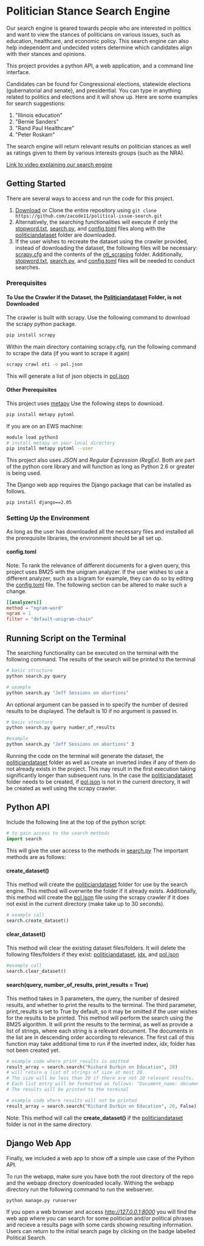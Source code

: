 # Politician Stance Search Engine
Our search engine is geared towards people who are interested in politics and want to view the stances of politicians on various issues, such as education, healthcare, and economic policy. This search engine can also help independent and undecided voters determine which candidates align with their stances and opinions.

This project provides a python API, a web application, and a command line interface.

Candidates can be found for Congressional elections, statewide elections (gubernatorial and senate), and presidential.
You can type in anything related to politics and elections and it will show up. Here are some examples for search suggestions:
1. "Illinois education"
2. "Bernie Sanders"
3. "Rand Paul Healthcare"
4. "Peter Roskam"

The search engine will return relevant results on politician stances as well as ratings given to them by various
interests groups (such as the NRA).

[Link to video explaining our search engine](https://mediaspace.illinois.edu/media/t/1_ibg1bhzy)

## Getting Started
There are several ways to access and run the code for this project.
1. [Download](https://github.com/zacode11/political-issue-search/archive/master.zip) or Clone the entire repository using `git clone https://github.com/zacode11/political-issue-search.git`
2. Alternatively, the searching functionalities will execute if only the [stopword.txt](https://github.com/zacode11/political-issue-search/blob/master/stopwords.txt), [search.py](https://github.com/zacode11/political-issue-search/blob/master/search.py), and [config.toml](https://github.com/zacode11/political-issue-search/blob/master/config.toml) files along with the [politiciandataset](https://github.com/zacode11/political-issue-search/blob/master/politiciandataset) folder are downloaded.
3. If the user wishes to recreate the dataset using the crawler provided, instead of downloading the dataset, the following files will be necessary: [scrapy.cfg](https://github.com/zacode11/political-issue-search/blob/master/scrapy.cfg) and the contents of the [oti_scraping](https://github.com/zacode11/political-issue-search/blob/master/oti_scraping) folder. Additionally, [stopword.txt](https://github.com/zacode11/political-issue-search/blob/master/stopwords.txt), [search.py](https://github.com/zacode11/political-issue-search/blob/master/search.py), and [config.toml](https://github.com/zacode11/political-issue-search/blob/master/config.toml) files will be needed to conduct searches.

### Prerequisites
#### To Use the Crawler if the Dataset, the  [Politiciandataset](https://github.com/zacode11/political-issue-search/blob/master/politiciandataset) Folder, is not Downloaded
The crawler is built with scrapy. Use the following command to download the scrapy python package.
```bash
pip install scrapy
```
Within the main directory containing scrapy.cfg, run the following command to scrape the data (if you want to scrape it again)
```bash
scrapy crawl oti -o pol.json
```
This will generate a list of json objects in [pol.json](https://github.com/zacode11/political-issue-search/blob/master/pol.json)
#### Other Prerequisites
This project uses [metapy](https://github.com/meta-toolkit/metapy) Use the following steps to download.
```bash
pip install metapy pytoml
```
If you are on an EWS machine:
```bash
module load python3
# install metapy on your local directory
pip install metapy pytoml --user
```
This project also uses *JSON* and *Regular Expression (RegEx)*. Both are part of the python core library and will function as long as Python 2.6 or greater is being used.

The Django web app requires the Django package that can be installed as follows.
```bash
pip install django==2.05
```

### Setting Up the Environment
As long as the user has downloaded all the necessary files and installed all the prerequisite libraries, the environment should be all set up.

#### config.toml
Note: To rank the relevance of different documents for a given query, this project uses BM25 with the unigram analyzer. If the user wishes to use a different analyzer, such as a bigram for example, they can do so by editing the [config.toml](https://github.com/zacode11/political-issue-search/blob/master/config.toml) file. The following section can be altered to make such a change.
```toml
[[analyzers]]
method = "ngram-word"
ngram = 1
filter = "default-unigram-chain"
```

## Running Script on the Terminal
The searching functionality can be executed on the terminal with the following command. The results of the search will be printed to the terminal
```bash
# basic structure
python search.py query

# example
python search.py "Jeff Sessions on abortions"
```
An optional argument can be passed in to specify the number of desired results to be displayed. The default is 10 if no argument is passed in.
```bash
# basic structure
python search.py query number_of_results

#example
python search.py "Jeff Sessions on abortions" 3
```

Running the code on the terminal will generate the dataset, the [politiciandataset](https://github.com/zacode11/political-issue-search/blob/master/politiciandataset) folder as well as create an inverted index if any of them do not already exists in the project. This may result in the first execution taking significantly longer than subsequent runs. In the case the [politiciandataset](https://github.com/zacode11/political-issue-search/blob/master/politiciandataset) folder needs to be created, if [pol.json](https://github.com/zacode11/political-issue-search/blob/master/pol.json) is not in the current directory, it will be created as well using the scrapy crawler.       



## Python API
Include the following line at the top of the python script:
```python
# to gain access to the search methods
import search
```
This will give the user access to the methods in [search.py](https://github.com/zacode11/political-issue-search/blob/master/search.py)
The important methods are as follows:
#### create_dataset()
This method will create the [politiciandataset](https://github.com/zacode11/political-issue-search/blob/master/politiciandataset) folder for use by the search engine. This method will overwrite the folder if it already exists. Additionally, this method will create the [pol.json](https://github.com/zacode11/political-issue-search/blob/master/pol.json) file using the scrapy crawler  if it does not exist in the current directory (make take up to 30 seconds).
```python
# example call
search.create_dataset()
```

#### clear_dataset()
This method will clear the existing dataset files/folders. It will delete the following files/folders if they exist: [politiciandataset](https://github.com/zacode11/political-issue-search/blob/master/politiciandataset), [idx](https://github.com/zacode11/political-issue-search/blob/master/idx), and [pol.json](https://github.com/zacode11/political-issue-search/blob/master/pol.json)
```python
#example call
search.clear_dataset()
```


#### search(query, number_of_results, print_results = True)
This method takes in 3 parameters, the query, the number of desired results, and whether to print the results to the terminal. The third parameter, print_results is set to True by default, so it may be omitted if the user wishes for the results to be printed. This method will perform the search using the BM25 algorithm. It will print the results to the terminal, as well as provide a list of strings, where each string is a relevant document. The documents in the list are in descending order according to relevance. The first call of this function may take additional time to run if the inverted index, *idx*, folder has not been created yet.

```python
# example code where print_results is omitted
result_array = search.search("Richard Durbin on Education", 20)
# will return a list of strings of size at most 20.
# The size will be less than 20 if there are not 20 relevant results.
# Each list entry will be formatted as follows: "Document_name: document_content"
# The results will be printed to the terminal

# example code where results will not be printed
result_array = search.search("Richard Durbin on Education", 20, False)
```
Note: This method will call the **create_dataset()** if the [politiciandataset](https://github.com/zacode11/political-issue-search/blob/master/politiciandataset) folder is not in the same directory.

## Django Web App

Finally, we included a web app to show off a simple use case of the Python API.

To run the webapp, make sure you have both the root directory of the repo and the webapp directory downloaded locally. Withing the webapp directory run the following command to run the webserver.
```bash
python manage.py runserver
```
If you open a web browser and access *http://127.0.0.1:8000* you will find the web app where you can search for some politician and/or political phrases and recieve a results page with some cards showing resulting information. Users can return to the initial search page by clicking on the badge labelled Political Search.
